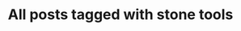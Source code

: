 ---
layout: tag
title: "All posts tagged with stone tools"
permalink: /weblog/tags/stone-tools/
taxonomy: stone tools
---
